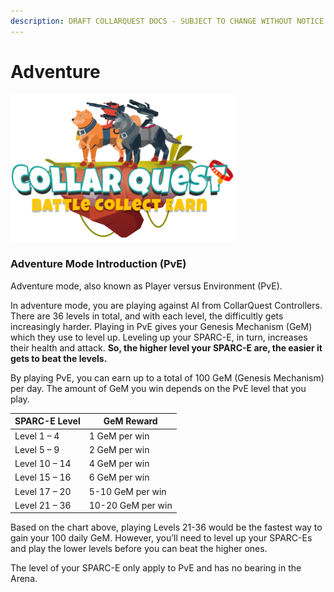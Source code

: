 ```yaml
---
description: DRAFT COLLARQUEST DOCS - SUBJECT TO CHANGE WITHOUT NOTICE.
---
```


# Adventure

![CollarQuest a Metaverse Play2Earn Ecosystem](../../../.gitbook/assets/CQ-Title.png)

### **Adventure Mode Introduction (PvE)**

Adventure mode, also known as Player versus Environment (PvE).

In adventure mode, you are playing against AI from CollarQuest Controllers. There are 36 levels in total, and with each level, the difficultly gets increasingly harder. Playing in PvE gives your Genesis Mechanism (GeM) which they use to level up. Leveling up your SPARC-E, in turn, increases their health and attack. **So, the higher level your SPARC-E are, the easier it gets to beat the levels.**

By playing PvE, you can earn up to a total of 100 GeM (Genesis Mechanism) per day. The amount of GeM you win depends on the PvE level that you play.

| **SPARC-E Level** | **GeM Reward**    |
| ----------------- | ----------------- |
| Level 1 – 4       | 1 GeM per win     |
| Level 5 – 9       | 2 GeM per win     |
| Level 10 – 14     | 4 GeM per win     |
| Level 15 – 16     | 6 GeM per win     |
| Level 17 – 20     | 5-10 GeM per win  |
| Level 21 – 36     | 10-20 GeM per win |

Based on the chart above, playing Levels 21-36 would be the fastest way to gain your 100 daily GeM. However, you’ll need to level up your SPARC-Es and play the lower levels before you can beat the higher ones.

The level of your SPARC-E only apply to PvE and has no bearing in the Arena.



